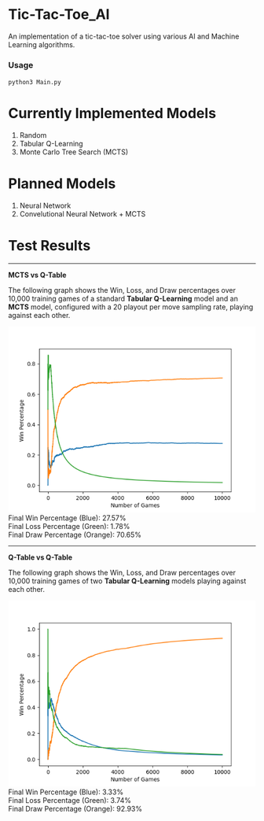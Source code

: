 # Tic-Tac-Toe_AI
An implementation of a tic-tac-toe solver using various AI and Machine Learning algorithms.

### Usage
```
python3 Main.py
```

# Currently Implemented Models
1. Random
2. Tabular Q-Learning
3. Monte Carlo Tree Search (MCTS)

# Planned Models 
1. Neural Network
2. Convelutional Neural Network + MCTS


# Test Results
***
**MCTS vs Q-Table**

The following graph shows the Win, Loss, and Draw percentages over 10,000 training games of a standard **Tabular Q-Learning** model and an **MCTS** model, configured with a 20 playout per move sampling rate, playing against each other.

![cumulative_accuracy](Q-Table_vs_MCTS_Cumulative_Accuracy.png)  
Final Win Percentage (Blue): 27.57%  
Final Loss Percentage (Green): 1.78%  
Final Draw Percentage (Orange): 70.65%
***
**Q-Table vs Q-Table**

The following graph shows the Win, Loss, and Draw percentages over 10,000 training games of two **Tabular Q-Learning** models playing against each other.

![cumulative_accuracy](Q-Table_vs_Q-Tables_Cumulative_Accuracy.png)  
Final Win Percentage (Blue): 3.33%  
Final Loss Percentage (Green): 3.74%  
Final Draw Percentage (Orange): 92.93%

